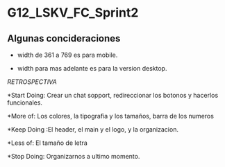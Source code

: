 # G12_LSKV_FC_Sprint2

## Algunas concideraciones 

* width de 361 a 769 es para mobile. 

* width para mas adelante es para la version desktop. 

*RETROSPECTIVA*

*Start Doing: Crear un chat sopport, redireccionar los botonos y hacerlos funcionales. 

*More of: Los colores, la tipografia y los tamaños, barra de los numeros

*Keep Doing :El header, el main y el logo, y la organizacion.

*Less of: El tamaño de letra

*Stop Doing: Organizarnos a ultimo momento.

